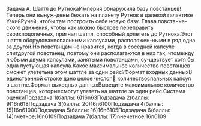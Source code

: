 Задача A. Шаттл до РутнокаИмперия обнаружила базу повстанцев! Теперь они вынуж-дены бежать на планету Рутнок в далекой галактике УзкийРучей, чтобы там построить себе новую базу. Глава повстанче-ского движения, чтобы как можно быстрее переправить своихподопечных, пригнал шаттл, способный долететь до Рутнока.Этот шаттл оборудованnспальными капсулами, расположен-ными в ряд одна за другой.Но повстанцам не нравится, когда в соседней капсуле спитдругой повстанец, поэтому они располагаются в них так, чтомежду любыми двумя капсулами, занятыми повстанцами, су-ществует хотя бы одна пустующая капсула.Какое максимальное количество повстанцев сможет улететьна этом шаттле за один рейс?Формат входных данныхВ единственной строке дано целое числоn количествоспальных капсул в шаттле.Формат выходных данныхВыведите максимальное количество повстанцев, которыесмогут улететь на шаттле за один рейс.Система оценкиПодзадача 1(баллы: 6)16n63Подзадача 2(баллы: 9)16n618Подзадача 3(баллы: 20)16n6100Подзадача 4(баллы: 15)16n61000Подзадача 5(баллы: 16)16n6105Подзадача 6(баллы: 14)nчетное;16n6109Подзадача 7(баллы: 17)nнечетное;16n6109
